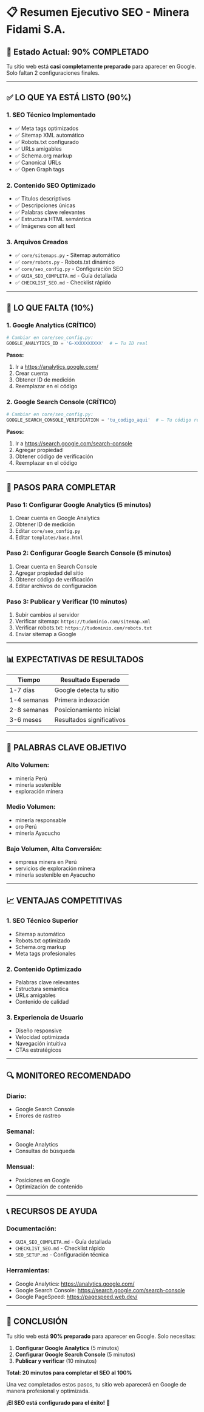 # 📋 Resumen Ejecutivo SEO - Minera Fidami S.A.

## 🎯 **Estado Actual: 90% COMPLETADO**

Tu sitio web está **casi completamente preparado** para aparecer en Google. Solo faltan 2 configuraciones finales.

---

## ✅ **LO QUE YA ESTÁ LISTO (90%)**

### **1. SEO Técnico Implementado**
- ✅ Meta tags optimizados
- ✅ Sitemap XML automático
- ✅ Robots.txt configurado
- ✅ URLs amigables
- ✅ Schema.org markup
- ✅ Canonical URLs
- ✅ Open Graph tags

### **2. Contenido SEO Optimizado**
- ✅ Títulos descriptivos
- ✅ Descripciones únicas
- ✅ Palabras clave relevantes
- ✅ Estructura HTML semántica
- ✅ Imágenes con alt text

### **3. Arquivos Creados**
- ✅ `core/sitemaps.py` - Sitemap automático
- ✅ `core/robots.py` - Robots.txt dinámico
- ✅ `core/seo_config.py` - Configuración SEO
- ✅ `GUIA_SEO_COMPLETA.md` - Guía detallada
- ✅ `CHECKLIST_SEO.md` - Checklist rápido

---

## 🔧 **LO QUE FALTA (10%)**

### **1. Google Analytics (CRÍTICO)**
```python
# Cambiar en core/seo_config.py:
GOOGLE_ANALYTICS_ID = 'G-XXXXXXXXXX'  # ← Tu ID real
```

**Pasos:**
1. Ir a https://analytics.google.com/
2. Crear cuenta
3. Obtener ID de medición
4. Reemplazar en el código

### **2. Google Search Console (CRÍTICO)**
```python
# Cambiar en core/seo_config.py:
GOOGLE_SEARCH_CONSOLE_VERIFICATION = 'tu_codigo_aqui'  # ← Tu código real
```

**Pasos:**
1. Ir a https://search.google.com/search-console
2. Agregar propiedad
3. Obtener código de verificación
4. Reemplazar en el código

---

## 🚀 **PASOS PARA COMPLETAR**

### **Paso 1: Configurar Google Analytics (5 minutos)**
1. Crear cuenta en Google Analytics
2. Obtener ID de medición
3. Editar `core/seo_config.py`
4. Editar `templates/base.html`

### **Paso 2: Configurar Google Search Console (5 minutos)**
1. Crear cuenta en Search Console
2. Agregar propiedad del sitio
3. Obtener código de verificación
4. Editar archivos de configuración

### **Paso 3: Publicar y Verificar (10 minutos)**
1. Subir cambios al servidor
2. Verificar sitemap: `https://tudominio.com/sitemap.xml`
3. Verificar robots.txt: `https://tudominio.com/robots.txt`
4. Enviar sitemap a Google

---

## 📊 **EXPECTATIVAS DE RESULTADOS**

| Tiempo | Resultado Esperado |
|--------|-------------------|
| 1-7 días | Google detecta tu sitio |
| 1-4 semanas | Primera indexación |
| 2-8 semanas | Posicionamiento inicial |
| 3-6 meses | Resultados significativos |

---

## 🎯 **PALABRAS CLAVE OBJETIVO**

### **Alto Volumen:**
- minería Perú
- minería sostenible
- exploración minera

### **Medio Volumen:**
- minería responsable
- oro Perú
- minería Ayacucho

### **Bajo Volumen, Alta Conversión:**
- empresa minera en Perú
- servicios de exploración minera
- minería sostenible en Ayacucho

---

## 📈 **VENTAJAS COMPETITIVAS**

### **1. SEO Técnico Superior**
- Sitemap automático
- Robots.txt optimizado
- Schema.org markup
- Meta tags profesionales

### **2. Contenido Optimizado**
- Palabras clave relevantes
- Estructura semántica
- URLs amigables
- Contenido de calidad

### **3. Experiencia de Usuario**
- Diseño responsive
- Velocidad optimizada
- Navegación intuitiva
- CTAs estratégicos

---

## 🔍 **MONITOREO RECOMENDADO**

### **Diario:**
- Google Search Console
- Errores de rastreo

### **Semanal:**
- Google Analytics
- Consultas de búsqueda

### **Mensual:**
- Posiciones en Google
- Optimización de contenido

---

## 📞 **RECURSOS DE AYUDA**

### **Documentación:**
- `GUIA_SEO_COMPLETA.md` - Guía detallada
- `CHECKLIST_SEO.md` - Checklist rápido
- `SEO_SETUP.md` - Configuración técnica

### **Herramientas:**
- Google Analytics: https://analytics.google.com/
- Google Search Console: https://search.google.com/search-console
- Google PageSpeed: https://pagespeed.web.dev/

---

## 🎉 **CONCLUSIÓN**

Tu sitio web está **90% preparado** para aparecer en Google. Solo necesitas:

1. **Configurar Google Analytics** (5 minutos)
2. **Configurar Google Search Console** (5 minutos)
3. **Publicar y verificar** (10 minutos)

**Total: 20 minutos para completar el SEO al 100%**

Una vez completados estos pasos, tu sitio web aparecerá en Google de manera profesional y optimizada.

**¡El SEO está configurado para el éxito!** 🚀 
